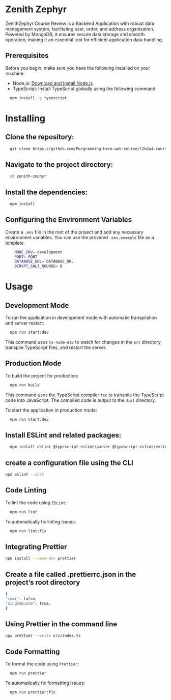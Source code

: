 # Zenith Zephyr 

ZenithZephyr Course Review is a Backend Application with robust data management system, facilitating user, order, and address organization. Powered by MongoDB, it ensures secure data storage and smooth operation, making it an essential tool for efficient application data handling.

## Prerequisites

Before you begin, make sure you have the following installed on your machine:

- Node.js: [Download and Install Node.js](https://nodejs.org/)
- TypeScript: Install TypeScript globally using the following command:

```bash
  npm install -g typescript
```

# Installing

## Clone the repository:

```bash
  git clone https://github.com/Porgramming-Hero-web-course/l2b2a4-course-review-with-auth-isratjmn
```

## Navigate to the project directory:

```bash
  cd zenith-zephyr

```

## Install the dependencies:

```bash
  npm install
```

## Configuring the Environment Variables

Create a `.env` file in the root of the project and add any necessary environment variables. You can use the provided `.env.example` file as a template.

```bash
    NODE_ENV= development
    PORT= PORT
    DATABASE_URL= DATABASE_URL
    BCRYPT_SALT_ROUNDS= 8
```

# Usage

## Development Mode

To run the application in development mode with automatic transpilation and server restart:

```bash
  npm run start:dev
```

This command uses `ts-node-dev` to watch for changes in the `src` directory, transpile TypeScript files, and restart the server.

## Production Mode

To build the project for production:

```bash
  npm run build
```

This command uses the TypeScript compiler `tsc` to transpile the TypeScript code into JavaScript. The compiled code is output to the `dist` directory.

To start the application in production mode:

```bash
  npm run start:dev
```

## Install ESLint and related packages:

```bash
  npm install eslint @typescript-eslint/parser @typescript-eslint/eslint-plugin --save-dev
```
## create a configuration file using the CLI
```bash
npx eslint --init
```
## Code Linting

To lint the code using `ESLint`:

```bash
  npm run lint
```

To automatically fix linting issues:

```bash
  npm run lint:fix
```
## Integrating Prettier

```bash
npm install --save-dev prettier
```

## Create a file called .prettierrc.json in the project’s root directory
```bash
{
"semi": false, 
"singleQuote": true,
}

```
## Using Prettier in the command line
```bash
npx prettier --write src/index.ts
```

## Code Formatting

To format the code using `Prettier`:

```bash
  npm run prettier
```

To automatically fix formatting issues:

```bash
  npm run prettier:fix
```
